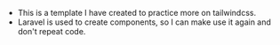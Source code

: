 - This is a template I have created to practice more on tailwindcss.
- Laravel is used to create components, so I can make use it again and don't repeat code. 

